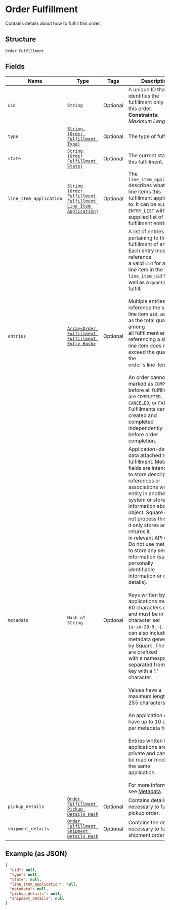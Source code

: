 
# Order Fulfillment

Contains details about how to fulfill this order.

## Structure

`Order Fulfillment`

## Fields

| Name | Type | Tags | Description |
|  --- | --- | --- | --- |
| `uid` | `String` | Optional | A unique ID that identifies the fulfillment only within this order.<br>**Constraints**: *Maximum Length*: `60` |
| `type` | [`String (Order Fulfillment Type)`](../../doc/models/order-fulfillment-type.md) | Optional | The type of fulfillment. |
| `state` | [`String (Order Fulfillment State)`](../../doc/models/order-fulfillment-state.md) | Optional | The current state of this fulfillment. |
| `line_item_application` | [`String (Order Fulfillment Fulfillment Line Item Application)`](../../doc/models/order-fulfillment-fulfillment-line-item-application.md) | Optional | The `line_item_application` describes what order line items this fulfillment applies<br>to. It can be `ALL` or `ENTRY_LIST` with a supplied list of fulfillment entries. |
| `entries` | [`Array<Order Fulfillment Fulfillment Entry Hash>`](../../doc/models/order-fulfillment-fulfillment-entry.md) | Optional | A list of entries pertaining to the fulfillment of an order. Each entry must reference<br>a valid `uid` for an order line item in the `line_item_uid` field, as well as a `quantity` to<br>fulfill.<br><br>Multiple entries can reference the same line item `uid`, as long as the total quantity among<br>all fulfillment entries referencing a single line item does not exceed the quantity of the<br>order's line item itself.<br><br>An order cannot be marked as `COMPLETED` before all fulfillments are `COMPLETED`,<br>`CANCELED`, or `FAILED`. Fulfillments can be created and completed independently<br>before order completion. |
| `metadata` | `Hash of String` | Optional | Application-defined data attached to this fulfillment. Metadata fields are intended<br>to store descriptive references or associations with an entity in another system or store brief<br>information about the object. Square does not process this field; it only stores and returns it<br>in relevant API calls. Do not use metadata to store any sensitive information (such as personally<br>identifiable information or card details).<br><br>Keys written by applications must be 60 characters or less and must be in the character set<br>`[a-zA-Z0-9_-]`. Entries can also include metadata generated by Square. These keys are prefixed<br>with a namespace, separated from the key with a ':' character.<br><br>Values have a maximum length of 255 characters.<br><br>An application can have up to 10 entries per metadata field.<br><br>Entries written by applications are private and can only be read or modified by the same<br>application.<br><br>For more information, see [Metadata](https://developer.squareup.com/docs/build-basics/metadata). |
| `pickup_details` | [`Order Fulfillment Pickup Details Hash`](../../doc/models/order-fulfillment-pickup-details.md) | Optional | Contains details necessary to fulfill a pickup order. |
| `shipment_details` | [`Order Fulfillment Shipment Details Hash`](../../doc/models/order-fulfillment-shipment-details.md) | Optional | Contains the details necessary to fulfill a shipment order. |

## Example (as JSON)

```json
{
  "uid": null,
  "type": null,
  "state": null,
  "line_item_application": null,
  "metadata": null,
  "pickup_details": null,
  "shipment_details": null
}
```

